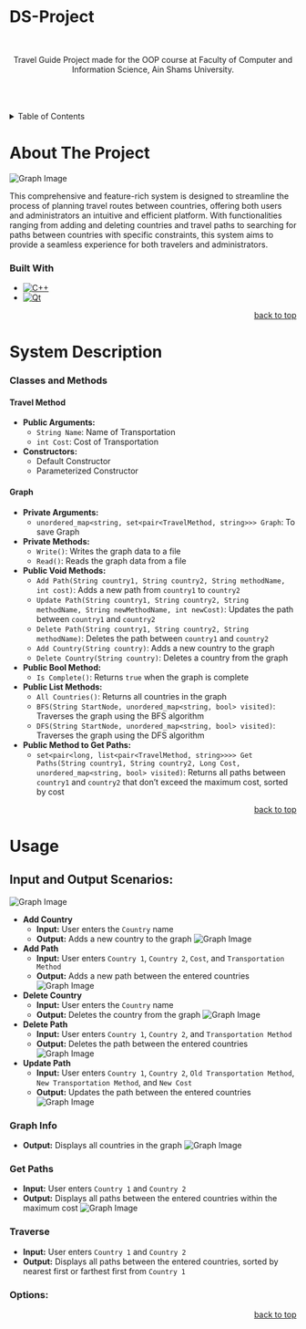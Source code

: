 # DS-Project

<a name="readme-top"></a>
<br />
<div align="center">
  <p align="center">
    Travel Guide Project made for the OOP course at Faculty of Computer and Information Science, Ain Shams University.
    <br />
    <br />
    <br />
    <br />
  </p>
</div>

<details>
  <summary>Table of Contents</summary>
  <ol>
    <li>
      <a href="#about-the-project">About The Project</a>
    </li>
    <li>
      <a href="#system-description">System Description</a>
      <ul>
        <li><a href="#classes-and-methods">Classes and Methods</a></li>
      </ul>
    </li>
    <li><a href="#usage">Usage</a></li>
  </ol>
</details>

# About The Project

![Graph Image](Main_window.png)

This comprehensive and feature-rich system is designed to streamline the process of planning travel routes between countries, offering both users and administrators an intuitive and efficient platform. With functionalities ranging from adding and deleting countries and travel paths to searching for paths between countries with specific constraints, this system aims to provide a seamless experience for both travelers and administrators.

### Built With

* [![C++][C++.js]][C++-url]
* [![Qt][Qt.js]][Qt-url]

<p align="right"><a href="#readme-top">back to top</a></p>

# System Description

### Classes and Methods

#### Travel Method
- **Public Arguments:**
  - `String Name`: Name of Transportation
  - `int Cost`: Cost of Transportation
- **Constructors:**
  - Default Constructor
  - Parameterized Constructor

#### Graph
- **Private Arguments:**
  - `unordered_map<string, set<pair<TravelMethod, string>>> Graph`: To save Graph
- **Private Methods:**
  - `Write()`: Writes the graph data to a file
  - `Read()`: Reads the graph data from a file
- **Public Void Methods:**
  - `Add Path(String country1, String country2, String methodName, int cost)`: Adds a new path from `country1` to `country2`
  - `Update Path(String country1, String country2, String methodName, String newMethodName, int newCost)`: Updates the path between `country1` and `country2`
  - `Delete Path(String country1, String country2, String methodName)`: Deletes the path between `country1` and `country2`
  - `Add Country(String country)`: Adds a new country to the graph
  - `Delete Country(String country)`: Deletes a country from the graph
- **Public Bool Method:**
  - `Is Complete()`: Returns `true` when the graph is complete
- **Public List<String> Methods:**
  - `All Countries()`: Returns all countries in the graph
  - `BFS(String StartNode, unordered_map<string, bool> visited)`: Traverses the graph using the BFS algorithm
  - `DFS(String StartNode, unordered_map<string, bool> visited)`: Traverses the graph using the DFS algorithm
- **Public Method to Get Paths:**
  - `set<pair<long, list<pair<TravelMethod, string>>>> Get Paths(String country1, String country2, Long Cost, unordered_map<string, bool> visited)`: Returns all paths between `country1` and `country2` that don’t exceed the maximum cost, sorted by cost

<p align="right"><a href="#readme-top">back to top</a></p>

# Usage

## Input and Output Scenarios:
![Graph Image](Add_country.png)
* **Add Country**
   * **Input:** User enters the `Country` name
   * **Output:** Adds a new country to the graph
![Graph Image](Add_path.png)
* **Add Path**
   * **Input:** User enters `Country 1`, `Country 2`, `Cost`, and `Transportation Method`
   * **Output:** Adds a new path between the entered countries
![Graph Image](Delete_country.png)
* **Delete Country**
   * **Input:** User enters the `Country` name
   * **Output:** Deletes the country from the graph
![Graph Image](Delete_path.png)
* **Delete Path**
   * **Input:** User enters `Country 1`, `Country 2`, and `Transportation Method`
   * **Output:** Deletes the path between the entered countries
![Graph Image](Update_path.png)
* **Update Path**
   * **Input:** User enters `Country 1`, `Country 2`, `Old Transportation Method`, `New Transportation Method`, and `New Cost`
   * **Output:** Updates the path between the entered countries
![Graph Image](Graph_info.png)
### Graph Info
* **Output:** Displays all countries in the graph
![Graph Image](Get_paths.png)
### Get Paths
* **Input:** User enters `Country 1` and `Country 2`
* **Output:** Displays all paths between the entered countries within the maximum cost
![Graph Image](Map_traverse.png)
### Traverse
* **Input:** User enters `Country 1` and `Country 2`
* **Output:** Displays all paths between the entered countries, sorted by nearest first or farthest first from `Country 1`
### Options:

<p align="right"><a href="#readme-top">back to top</a></p>

<!-- MARKDOWN LINKS & IMAGES -->
<!-- https://www.markdownguide.org/basic-syntax/#reference-style-links -->
[C++.js]: https://img.shields.io/badge/C++-00599C?style=for-the-badge&logo=c%2B%2B&logoColor=white
[C++-url]: https://www.cplusplus.com/
[Qt.js]: https://img.shields.io/badge/Qt-41CD52?style=for-the-badge&logo=Qt&logoColor=white
[Qt-url]: https://www.qt.io/
